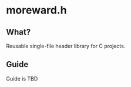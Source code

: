 moreward.h
==========

What?
-----

Reusable single-file header library for C projects.

Guide
------

Guide is TBD
